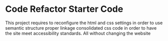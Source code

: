 # Code Refactor Starter Code
This project requires to reconfigure the html and css settings in order to use 
semantic structure
proper linkage
consolidated css code
in order to have the site meet accessibility standards.
All without changing the website